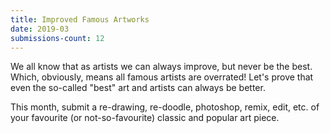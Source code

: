 ```yaml
---
title: Improved Famous Artworks
date: 2019-03
submissions-count: 12
---
```

We all know that as artists we can always improve, but never be the best. Which, obviously, means all famous artists are overrated! Let's prove that even the so-called "best" art and artists can always be better.

This month, submit a re-drawing, re-doodle, photoshop, remix, edit, etc. of your favourite (or not-so-favourite) classic and popular art piece.
